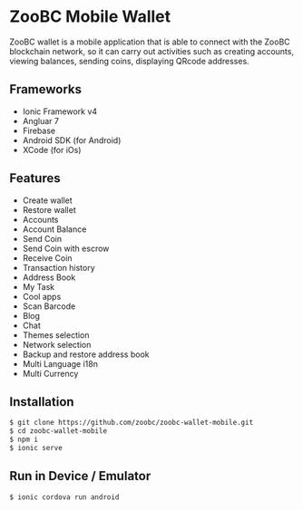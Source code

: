 
# ZooBC Mobile Wallet   
ZooBC wallet is a mobile application that is able to connect with the ZooBC blockchain network, so it can carry out activities such as creating accounts, viewing balances, sending coins, displaying QRcode addresses.  
   
## Frameworks
  - Ionic Framework v4
  - Angluar 7
  - Firebase
  - Android SDK (for Android)
  - XCode (for iOs)

## Features
- Create wallet
- Restore wallet
- Accounts
- Account Balance
- Send Coin
- Send Coin with escrow
- Receive Coin 
- Transaction history
- Address Book
- My Task
- Cool apps
- Scan Barcode
- Blog
- Chat
- Themes selection
- Network selection
- Backup and restore address book
- Multi Language i18n
- Multi Currency


## Installation
```sh
$ git clone https://github.com/zoobc/zoobc-wallet-mobile.git
$ cd zoobc-wallet-mobile
$ npm i
$ ionic serve
```

## Run in Device / Emulator
```sh
$ ionic cordova run android
```
